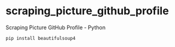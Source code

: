 # scraping_picture_github_profile
Scraping Picture GitHub Profile - Python

```bash
pip install beautifulsoup4
```
